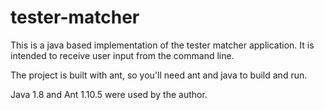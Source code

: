 # tester-matcher


This is a java based implementation of the tester matcher application. It is intended to receive user input from the command line.

The project is built with ant, so you'll need ant and java to build and run.

Java 1.8 and Ant 1.10.5 were used by the author.